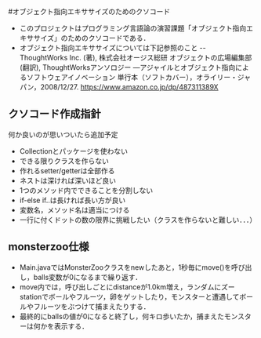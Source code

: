 
#オブジェクト指向エキササイズのためのクソコード
- このプロジェクトはプログラミング言語論の演習課題「オブジェクト指向エキササイズ」のためのクソコードである．
- オブジェクト指向エキササイズについては下記参照のこと
-- ThoughtWorks Inc. (著), 株式会社オージス総研 オブジェクトの広場編集部 (翻訳), ThoughtWorksアンソロジー ―アジャイルとオブジェクト指向によるソフトウェアイノベーション 単行本（ソフトカバー），オライリー・ジャパン，2008/12/27. https://www.amazon.co.jp/dp/487311389X


## クソコード作成指針
何か良いのが思いついたら追加予定
- Collectionとパッケージを使わない
- できる限りクラスを作らない
- 作れるsetter/getterは全部作る
- ネストは深ければ深いほど良い
- 1つのメソッド内でできることを分割しない
- if-else if..は長ければ長い方が良い
- 変数名，メソッド名は適当につける
- 一行に付くドットの数の限界に挑戦したい（クラスを作らないと難しい．．．）

## monsterzoo仕様
- Main.javaではMonsterZooクラスをnewしたあと，1秒毎にmove()を呼び出し，balls変数が0になるまで繰り返す．
- move内では，呼び出しごとにdistanceが1.0km増え，ランダムにズーstationでボールやフルーツ，卵をゲットしたり，モンスターと遭遇してボールやフルーツをぶつけて捕まえたりする．
- 最終的にballsの値が0になると終了し，何キロ歩いたか，捕まえたモンスターは何かを表示する．
